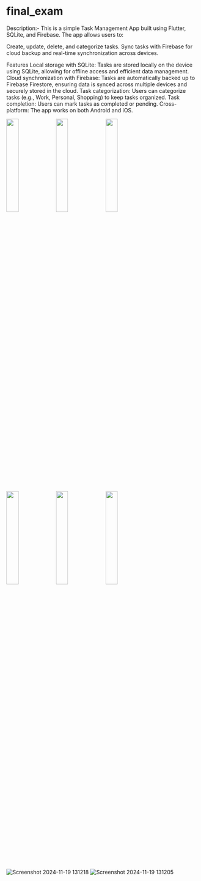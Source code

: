 # final_exam

Description:-
This is a simple Task Management App built using Flutter, SQLite, and Firebase. The app allows users to:

Create, update, delete, and categorize tasks.
Sync tasks with Firebase for cloud backup and real-time synchronization across devices.

Features Local storage with SQLite:
Tasks are stored locally on the device using SQLite, allowing for offline access and efficient data management.
Cloud synchronization with Firebase: Tasks are automatically backed up to Firebase Firestore, ensuring data is synced across multiple devices and securely stored in the cloud.
Task categorization: Users can categorize tasks (e.g., Work, Personal, Shopping) to keep tasks organized.
Task completion: Users can mark tasks as completed or pending.
Cross-platform: The app works on both Android and iOS.




<p>

 <img src = "https://github.com/user-attachments/assets/3d01d602-9d04-4257-b0c2-104c65973d79" height=25%  width=25%>
  <img src = "https://github.com/user-attachments/assets/6750128a-65a0-449b-a6da-e08ff736640e" height=25%  width=25%>
   <img src = "https://github.com/user-attachments/assets/3bd28ae1-a29a-4cba-a152-cd48c6c9ad6f" height=25%  width=25%>
   <img src = "https://github.com/user-attachments/assets/b76ddc89-6dd6-4a6c-8182-62032f86eb40" height=25%  width=25%>
  <img src = "https://github.com/user-attachments/assets/e323153f-189a-4ddf-bb52-da48e5b28683" height=25%  width=25%>
   <img src = "https://github.com/user-attachments/assets/b060283c-77c8-464a-b1d4-dde3c4154915" height=25%  width=25%>
</p>



![Screenshot 2024-11-19 131218](https://github.com/user-attachments/assets/5f6e592a-5614-4865-9b50-6ac7e7a3ede2)
![Screenshot 2024-11-19 131205](https://github.com/user-attachments/assets/5de64945-225b-434f-bb60-f766662347b0)
